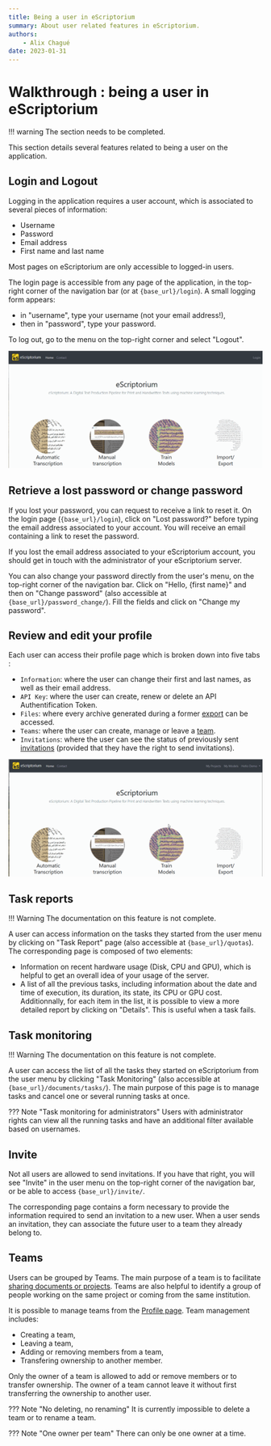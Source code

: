 ```yaml
---
title: Being a user in eScriptorium
summary: About user related features in eScriptorium.
authors:
    - Alix Chagué
date: 2023-01-31
---
```


# Walkthrough :  being a user in eScriptorium

!!! warning
    The section needs to be completed.

This section details several features related to being a user on the application.

## Login and Logout

Logging in the application requires a user account, which is associated to several pieces of information:

- Username
- Password
- Email address
- First name and last name

Most pages on eScriptorium are only accessible to logged-in users.

The login page is accessible from any page of the application, in the top-right corner of the navigation bar (or at `{base_url}/login`). A small logging form appears: 

- in "username", type your username (not your email address!), 
- then in "password", type your password.

To log out, go to the menu on the top-right corner and select "Logout".

![image: Illustration of the login and logout processes.](img/users/login_logout.gif "Logging in and out of eScriptorium.")

## Retrieve a lost password or change password

If you lost your password, you can request to receive a link to reset it. On the login page (`{base_url}/login`), click on "Lost password?" before typing the email address associated to your account. You will receive an email containing a link to reset the password.  

If you lost the email address associated to your eScriptorium account, you should get in touch with the administrator of your eScriptorium server.  

You can also change your password directly from the user's menu, on the top-right corner of the navigation bar. Click on "Hello, {first name}" and then on "Change password" (also accessible at `{base_url}/password_change/`). Fill the fields and click on "Change my password".

## Review and edit your profile

Each user can access their profile page which is broken down into five tabs :  

- `Information`: where the user can change their first and last names, as well as their email address.  
- `API Key`: where the user can create, renew or delete an API Authentification Token.  
- `Files`: where every archive generated during a former [export](walkthrough_export.md) can be accessed.  
- `Teams`: where the user can create, manage or leave a [team](#teams).  
- `Invitations`: where the user can see the status of previously sent [invitations](#invite) (provided that they have the right to send invitations).  

![image: Illustration of the profile page](img/users/review_edit_profile.gif "Browsing the Profile page")

## Task reports

!!! Warning 
    The documentation on this feature is not complete.

A user can access information on the tasks they started from the user menu by clicking on "Task Report" page (also accessible at `{base_url}/quotas`). The corresponding page is composed of two elements:  

- Information on recent hardware usage (Disk, CPU and GPU), which is helpful to get an overall idea of your usage of the server.
- A list of all the previous tasks, including information about the date and time of execution, its duration, its state, its CPU or GPU cost. Additionnally, for each item in the list, it is possible to view a more detailed report by clicking on "Details". This is useful when a task fails.

<!-- todo: collect more information on task reports -->

## Task monitoring

!!! Warning 
    The documentation on this feature is not complete.

A user can access the list of all the tasks they started on eScriptorium from the user menu by clicking "Task Monitoring" (also accessible at `{base_url}/documents/tasks/`). The main purpose of this page is to manage tasks and cancel one or several running tasks at once.

??? Note "Task monitoring for administrators"
    Users with administrator rights can view all the running tasks and have an additional filter available based on usernames.

<!-- todo: collect more information on task monitoring -->

## Invite  

Not all users are allowed to send invitations. If you have that right, you will see "Invite" in the user menu on the top-right corner of the navigation bar, or be able to access `{base_url}/invite/`.  

The corresponding page contains a form necessary to provide the information required to send an invitation to a new user. When a user sends an invitation, they can associate the future user to a team they already belong to.

## Teams  

Users can be grouped by Teams. The main purpose of a team is to facilitate [sharing documents or projects](walkthrough_collaborate.md). Teams are also helpful to identify a group of people working on the same project or coming from the same institution.  

It is possible to manage teams from the [Profile page](#review-and-edit-your-profile). Team management includes:  

- Creating a team,  
- Leaving a team,  
- Adding or removing members from a team,  
- Transfering ownership to another member.  

Only the owner of a team is allowed to add or remove members or to transfer ownership. The owner of a team cannot leave it without first transferring the ownership to another user.

??? Note "No deleting, no renaming"
    It is currently impossible to delete a team or to rename a team.

??? Note "One owner per team"
    There can only be one owner at a time.  
